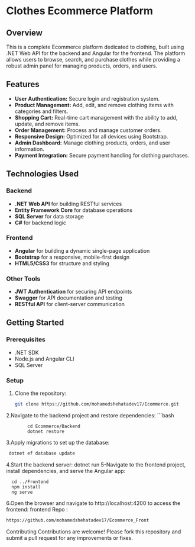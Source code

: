 # Clothes Ecommerce Platform

## Overview

This is a complete Ecommerce platform dedicated to clothing, built using .NET Web API for the backend and Angular for the frontend. The platform allows users to browse, search, and purchase clothes while providing a robust admin panel for managing products, orders, and users.

## Features

- **User Authentication:** Secure login and registration system.
- **Product Management:** Add, edit, and remove clothing items with categories and filters.
- **Shopping Cart:** Real-time cart management with the ability to add, update, and remove items.
- **Order Management:** Process and manage customer orders.
- **Responsive Design:** Optimized for all devices using Bootstrap.
- **Admin Dashboard:** Manage clothing products, orders, and user information.
- **Payment Integration:** Secure payment handling for clothing purchases.

## Technologies Used

### Backend
- **.NET Web API** for building RESTful services
- **Entity Framework Core** for database operations
- **SQL Server** for data storage
- **C#** for backend logic

### Frontend
- **Angular** for building a dynamic single-page application
- **Bootstrap** for a responsive, mobile-first design
- **HTML5/CSS3** for structure and styling

### Other Tools
- **JWT Authentication** for securing API endpoints
- **Swagger** for API documentation and testing
- **RESTful API** for client-server communication

## Getting Started

### Prerequisites

- .NET SDK
- Node.js and Angular CLI
- SQL Server

### Setup

1. Clone the repository:
     ```bash
     git clone https://github.com/mohamedshehatadev17/Ecommerce.git
2.Navigate to the backend project and restore dependencies:
     ```bash
     
            cd Ecommerce/Backend
            dotnet restore
3.Apply migrations to set up the database:
  ```bash
   dotnet ef database update
```
4.Start the backend server:
   dotnet run
5-Navigate to the frontend project, install dependencies, and serve the Angular app:

      cd ../Frontend
      npm install
      ng serve
6.Open the browser and navigate to http://localhost:4200 to access the frontend: 
frontend Repo : 
```bash
https://github.com/mohamedshehatadev17/Ecommerce_Front
```
Contributing
Contributions are welcome! Please fork this repository and submit a pull request for any improvements or fixes.


